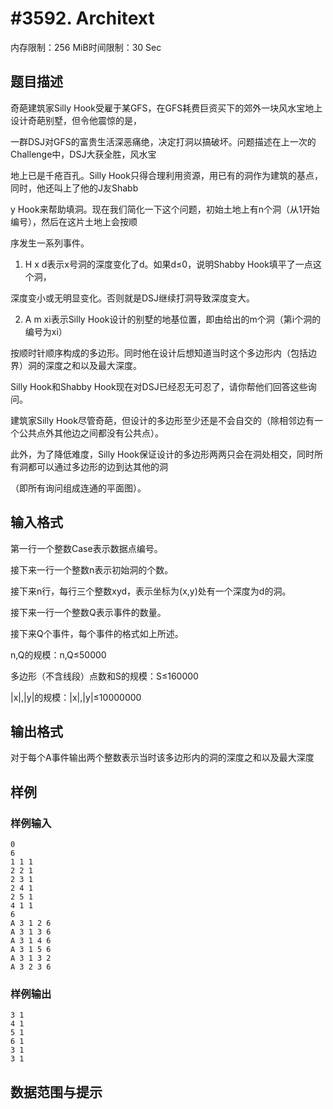 # #3592. Architext

内存限制：256 MiB时间限制：30 Sec

## 题目描述

奇葩建筑家Silly Hook受雇于某GFS，在GFS耗费巨资买下的郊外一块风水宝地上设计奇葩别墅，但令他震惊的是，

一群DSJ对GFS的富贵生活深恶痛绝，决定打洞以搞破坏。问题描述在上一次的Challenge中，DSJ大获全胜，风水宝

地上已是千疮百孔。Silly Hook只得合理利用资源，用已有的洞作为建筑的基点，同时，他还叫上了他的J友Shabb

y Hook来帮助填洞。现在我们简化一下这个问题，初始土地上有n个洞（从1开始编号），然后在这片土地上会按顺

序发生一系列事件。

1. H x d表示x号洞的深度变化了d。如果d&le;0，说明Shabby Hook填平了一点这个洞，

深度变小或无明显变化。否则就是DSJ继续打洞导致深度变大。

2. A m xi表示Silly Hook设计的别墅的地基位置，即由给出的m个洞（第i个洞的编号为xi）

按顺时针顺序构成的多边形。同时他在设计后想知道当时这个多边形内（包括边界）洞的深度之和以及最大深度。

Silly Hook和Shabby Hook现在对DSJ已经忍无可忍了，请你帮他们回答这些询问。

建筑家Silly Hook尽管奇葩，但设计的多边形至少还是不会自交的（除相邻边有一个公共点外其他边之间都没有公共点）。

此外，为了降低难度，Silly Hook保证设计的多边形两两只会在洞处相交，同时所有洞都可以通过多边形的边到达其他的洞

（即所有询问组成连通的平面图）。

## 输入格式

第一行一个整数Case表示数据点编号。

接下来一行一个整数n表示初始洞的个数。

接下来n行，每行三个整数xyd，表示坐标为(x,y)处有一个深度为d的洞。

接下来一行一个整数Q表示事件的数量。

接下来Q个事件，每个事件的格式如上所述。

n,Q的规模：n,Q&le;50000

多边形（不含线段）点数和S的规模：S&le;160000

|x|,|y|的规模：|x|,|y|&le;10000000

## 输出格式

对于每个A事件输出两个整数表示当时该多边形内的洞的深度之和以及最大深度

## 样例

### 样例输入

    
    0
    6
    1 1 1
    2 2 1
    2 3 1
    2 4 1
    2 5 1
    4 1 1
    6
    A 3 1 2 6
    A 3 1 3 6
    A 3 1 4 6
    A 3 1 5 6
    A 3 1 3 2
    A 3 2 3 6
    
    

### 样例输出

    
    3 1
    4 1
    5 1
    6 1
    3 1
    3 1
    

## 数据范围与提示
